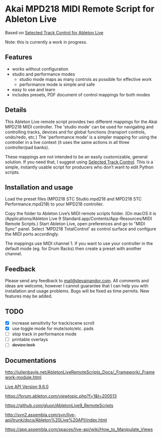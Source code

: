 # Akai MPD218 MIDI Remote Script for Ableton Live

Based on [Selected Track Control for Ableton Live](http://stc.wiffbi.com/)

Note: this is currently a work in progress.

## Features

- works without configuration
- studio and performance modes
    - studio mode maps as many controls as possible for effective work
    - performance mode is simple and safe
- easy to use and learn
- includes presets, PDF document of control mappings for both modes

## Details

This Ableton Live remote script provides two different mappings for the Akai MPD218 MIDI controller. The 'studio mode' can be used for navigating and controlling tracks, devices and for global functions (transport controls, undo/redo, etc.) The 'performance mode' is a simpler mapping for using the controller in a live context (it uses the same actions in all three controller/pad banks).

These mappings are not intended to be an easily customizable, general solution. If you need that, I suggest using [Selected Track Control](http://stc.wiffbi.com/). This is a simple, instantly usable script for producers who don’t want to edit Python scripts.

## Installation and usage

Load the preset files (MPD218 STC Studio.mpd218 and MPD218 STC Performance.mpd218) to your MPD218 controller.

Copy the folder to Ableton Live’s MIDI remote scripts folder. (On macOS it is /Applications/Ableton Live 9 Standard.app/Contents/App-Resources/MIDI Remote Scripts.) Start Ableton Live, open preferences and go to "MIDI Sync" panel. Select 'MPD218 TotalControl' as control surface and configure the MIDI ports accordingly.

The mappings use MIDI channel 1. If you want to use your controller in the default mode (eg. for Drum Racks) then create a preset with another channel.

## Feedback

Please send any feedback to mail@devainandor.com. All comments and ideas are welcome, however I cannot guarantee that I can help you with installation and usage problems. Bugs will be fixed as time permits. New features may be added.

## TODO

- [x] increase sensitivity for track/scene scroll
- [x] use toggle mode for mute/solo/etc. pads
- [ ] stop track in performance mode
- [ ] printable overlays
- [ ] ~~device lock~~

## Documentations

<http://julienbayle.net/AbletonLiveRemoteScripts_Docs/_Framework/_Framework-module.html>

[Live API Version 9.6.0](http://julienbayle.net/PythonLiveAPI_documentation/Live9.6.xml)

<https://forum.ableton.com/viewtopic.php?f=1&t=200513>

<https://github.com/gluon/AbletonLive9_RemoteScripts>

<http://svn2.assembla.com/svn/live-api/trunk/docs/Ableton%20Live%20API/index.html>

<https://app.assembla.com/spaces/live-api/wiki/How_to_Manipulate_Views>
